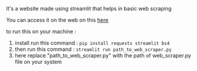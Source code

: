 It's a website made using streamlit that helps in basic web scraping 

You can access it on the web on this [here](https://web-scraperr.streamlit.app/) 


to run this on your machine :
   1. install run this command :  ```pip install requests streamlit bs4```
   2. then run this command : ```streamlit run path_to_web_scraper.py```
   3. here replace "path_to_web_scraper.py" with the path of web_scraper.py file on your system


